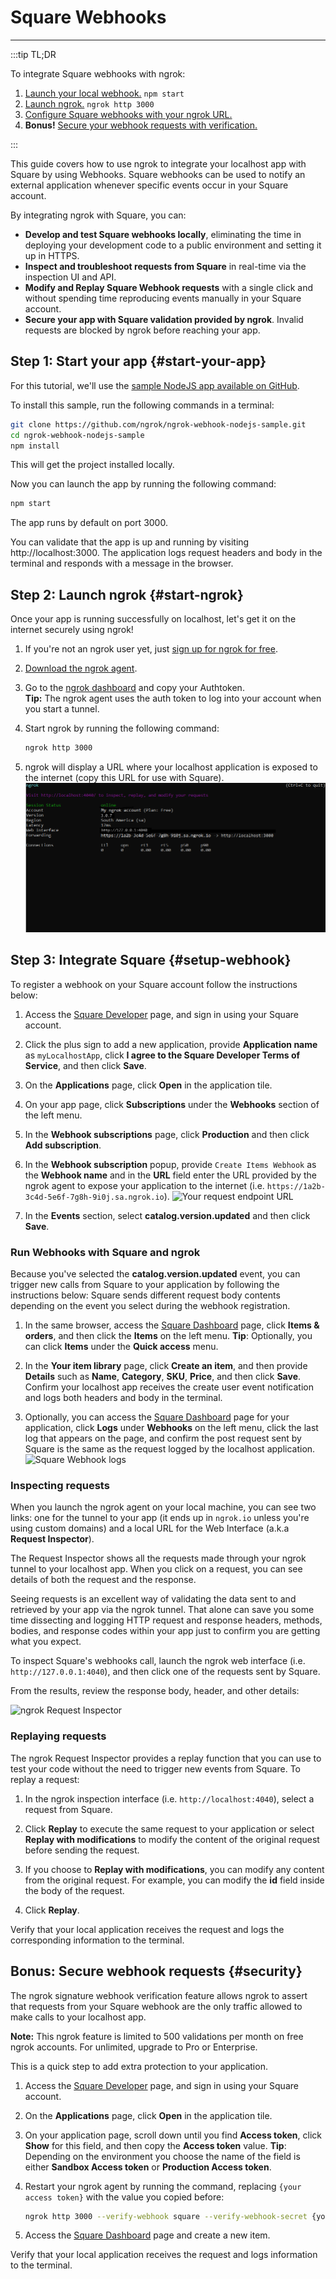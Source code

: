 # Square Webhooks
------------

:::tip TL;DR

To integrate Square webhooks with ngrok:
1. [Launch your local webhook.](#start-your-app) `npm start`
1. [Launch ngrok.](#start-ngrok) `ngrok http 3000`
1. [Configure Square webhooks with your ngrok URL.](#setup-webhook)
1. **Bonus!** [Secure your webhook requests with verification.](#security)

:::


This guide covers how to use ngrok to integrate your localhost app with Square by using Webhooks.
Square webhooks can be used to notify an external application whenever specific events occur in your Square account. 

By integrating ngrok with Square, you can:

- **Develop and test Square webhooks locally**, eliminating the time in deploying your development code to a public environment and setting it up in HTTPS.
- **Inspect and troubleshoot requests from Square** in real-time via the inspection UI and API.
- **Modify and Replay Square Webhook requests** with a single click and without spending time reproducing events manually in your Square account.
- **Secure your app with Square validation provided by ngrok**. Invalid requests are blocked by ngrok before reaching your app.


## **Step 1**: Start your app {#start-your-app}

For this tutorial, we'll use the [sample NodeJS app available on GitHub](https://github.com/ngrok/ngrok-webhook-nodejs-sample). 

To install this sample, run the following commands in a terminal:

```bash
git clone https://github.com/ngrok/ngrok-webhook-nodejs-sample.git
cd ngrok-webhook-nodejs-sample
npm install
```

This will get the project installed locally.

Now you can launch the app by running the following command: 

```bash
npm start
```

The app runs by default on port 3000. 

You can validate that the app is up and running by visiting http://localhost:3000. The application logs request headers and body in the terminal and responds with a message in the browser.


## **Step 2**: Launch ngrok {#start-ngrok}

Once your app is running successfully on localhost, let's get it on the internet securely using ngrok! 

1. If you're not an ngrok user yet, just [sign up for ngrok for free](https://ngrok.com/signup).

1. [Download the ngrok agent](https://ngrok.com/download).

1. Go to the [ngrok dashboard](https://dashboard.ngrok.com) and copy your Authtoken. <br />
    **Tip:** The ngrok agent uses the auth token to log into your account when you start a tunnel.
    
1. Start ngrok by running the following command:
    ```bash
    ngrok http 3000
    ```

1. ngrok will display a URL where your localhost application is exposed to the internet (copy this URL for use with Square).
    ![ngrok agent running](/img/integrations/launch_ngrok_tunnel.png)


## **Step 3**: Integrate  Square {#setup-webhook}

To register a webhook on your Square account follow the instructions below:

1. Access the [Square Developer](https://developer.squareup.com/apps) page, and sign in using your Square account.

1. Click the plus sign to add a new application, provide **Application name** as `myLocalhostApp`, click **I agree to the Square Developer Terms of Service**, and then click **Save**.

1. On the **Applications** page, click **Open** in the application tile.

1. On your app page, click **Subscriptions** under the **Webhooks** section of the left menu.

1. In the **Webhook subscriptions** page, click **Production** and then click **Add subscription**.

1. In the **Webhook subscription** popup, provide `Create Items Webhook` as the **Webhook name** and in the **URL** field enter the URL provided by the ngrok agent to expose your application to the internet (i.e. `https://1a2b-3c4d-5e6f-7g8h-9i0j.sa.ngrok.io`).
    ![Your request endpoint URL](img/ngrok_url_configuration_square.png)

1. In the **Events** section, select **catalog.version.updated** and then click **Save**.


### Run Webhooks with Square and ngrok

Because you've selected the **catalog.version.updated** event, you can trigger new calls from Square to your application by following the instructions below:
Square sends different request body contents depending on the event you select during the webhook registration.

1. In the same browser, access the [Square Dashboard](https://squareup.com/dashboard) page, click **Items & orders**, and then click the **Items** on the left menu.
    **Tip**: Optionally, you can click **Items** under the **Quick access** menu.

1. In the **Your item library** page, click **Create an item**, and then provide **Details** such as **Name**, **Category**, **SKU**, **Price**, and then click **Save**.
    Confirm your localhost app receives the create user event notification and logs both headers and body in the terminal.

1. Optionally, you can access the [Square Dashboard](https://squareup.com/dashboard) page for your application, click **Logs** under **Webhooks** on the left menu, click the last log that appears on the page, and confirm the post request sent by Square is the same as the request logged by the localhost application.
    ![Square Webhook logs](img/square_webhook_logs.png)

### Inspecting requests

When you launch the ngrok agent on your local machine, you can see two links: one for the tunnel to your app (it ends up in `ngrok.io` unless you're using custom domains) and a local URL for the Web Interface (a.k.a **Request Inspector**).

The Request Inspector shows all the requests made through your ngrok tunnel to your localhost app. When you click on a request, you can see details of both the request and the response.

Seeing requests is an excellent way of validating the data sent to and retrieved by your app via the ngrok tunnel. That alone can save you some time dissecting and logging HTTP request and response headers, methods, bodies, and response codes within your app just to confirm you are getting what you expect.

To inspect Square's webhooks call, launch the ngrok web interface (i.e. `http://127.0.0.1:4040`), and then click one of the requests sent by Square.

From the results, review the response body, header, and other details:

![ngrok Request Inspector](img/ngrok_introspection_square_hooks.png)


### Replaying requests

The ngrok Request Inspector provides a replay function that you can use to test your code without the need to trigger new events from Square. To replay a request:

1. In the ngrok inspection interface (i.e. `http://localhost:4040`), select a request from Square.

1. Click **Replay** to execute the same request to your application or select **Replay with modifications** to modify the content of the original request before sending the request.

1. If you choose to **Replay with modifications**, you can modify any content from the original request. For example, you can modify the **id** field inside the body of the request.

1. Click **Replay**.

Verify that your local application receives the request and logs the corresponding information to the terminal.


## **Bonus**: Secure webhook requests {#security}

The ngrok signature webhook verification feature allows ngrok to assert that requests from your Square webhook are the only traffic allowed to make calls to your localhost app.

**Note:** This ngrok feature is limited to 500 validations per month on free ngrok accounts. For unlimited, upgrade to Pro or Enterprise.

This is a quick step to add extra protection to your application.

1. Access the [Square Developer](https://developer.squareup.com/apps) page, and sign in using your Square account.

1. On the **Applications** page, click **Open** in the application tile.

1. On your application page, scroll down until you find **Access token**, click **Show** for this field, and then copy the **Access token** value.
    **Tip**: Depending on the environment you choose the name of the field is either **Sandbox Access token** or **Production Access token**.

1. Restart your ngrok agent by running the command, replacing `{your access token}` with the value you copied before:
    ```bash
    ngrok http 3000 --verify-webhook square --verify-webhook-secret {your access token}
    ```

1. Access the [Square Dashboard](https://squareup.com/dashboard/) page and create a new item.

Verify that your local application receives the request and logs information to the terminal.


